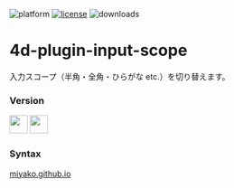 ![platform](https://img.shields.io/static/v1?label=platform&message=win-32%20|%20win-64&color=blue)
[![license](https://img.shields.io/github/license/miyako/4d-plugin-input-scope)](LICENSE)
![downloads](https://img.shields.io/github/downloads/miyako/4d-plugin-input-scope/total)

# 4d-plugin-input-scope
入力スコープ（半角・全角・ひらがな etc.）を切り替えます。

### Version

<img width="32" height="32" src="https://user-images.githubusercontent.com/1725068/73986501-15964580-4981-11ea-9ac1-73c5cee50aae.png"> <img src="https://user-images.githubusercontent.com/1725068/73987971-db2ea780-4984-11ea-8ada-e25fb9c3cf4e.png" width="32" height="32" />

### Syntax

[miyako.github.io](https://miyako.github.io/2019/07/25/4d-plugin-input-scope.html)
